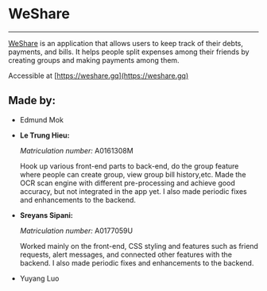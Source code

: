 # WeShare

----
[WeShare](https://weshare.gq)
 is an application that allows users to keep track of their debts, payments, and bills. It helps people split expenses among their friends by creating groups and making payments among them.

Accessible at [https://weshare.gq](https://weshare.gq)

## Made by:

* Edmund Mok

* **Le Trung Hieu:**
   
   *Matriculation number:* A0161308M
   
   Hook up various front-end parts to back-end, do the group feature where people can create group, view group bill history,etc. Made the OCR scan engine with different pre-processing and achieve good accuracy, but not integrated in the app yet. I also made periodic fixes and enhancements to the backend.

* **Sreyans Sipani:**

   *Matriculation number:* A0177059U

   Worked mainly on the front-end, CSS styling and features such as friend requests, alert messages, and connected other features with the backend. I also made periodic fixes and enhancements to the backend.

* Yuyang Luo
